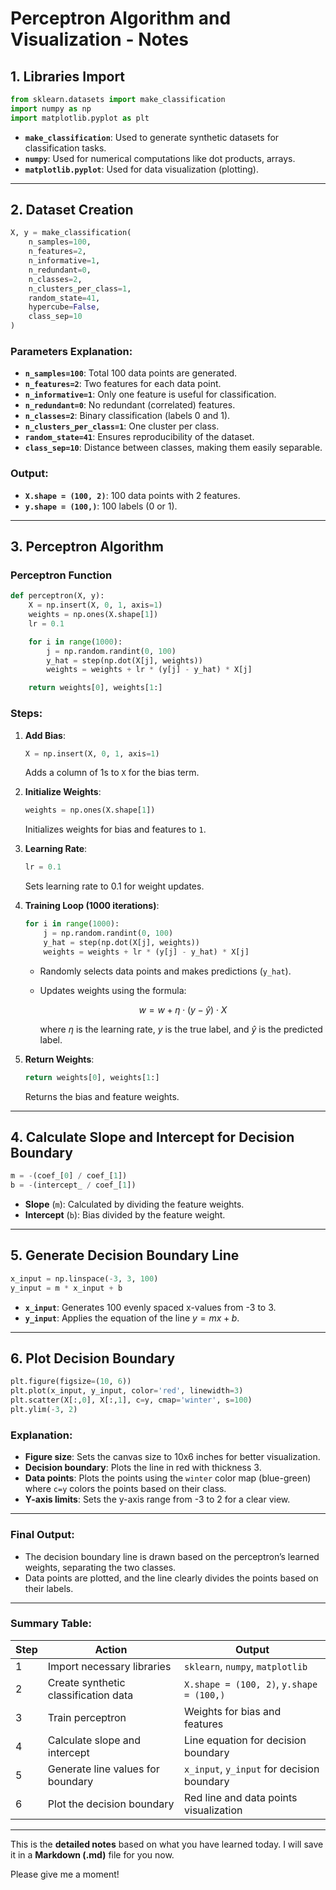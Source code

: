 # **Perceptron Algorithm and Visualization - Notes**

## **1. Libraries Import**

```python
from sklearn.datasets import make_classification
import numpy as np
import matplotlib.pyplot as plt
```

* **`make_classification`**: Used to generate synthetic datasets for classification tasks.
* **`numpy`**: Used for numerical computations like dot products, arrays.
* **`matplotlib.pyplot`**: Used for data visualization (plotting).

---

## **2. Dataset Creation**

```python
X, y = make_classification(
    n_samples=100,
    n_features=2,
    n_informative=1,
    n_redundant=0,
    n_classes=2,
    n_clusters_per_class=1,
    random_state=41,
    hypercube=False,
    class_sep=10
)
```

### **Parameters Explanation:**

* **`n_samples=100`**: Total 100 data points are generated.
* **`n_features=2`**: Two features for each data point.
* **`n_informative=1`**: Only one feature is useful for classification.
* **`n_redundant=0`**: No redundant (correlated) features.
* **`n_classes=2`**: Binary classification (labels 0 and 1).
* **`n_clusters_per_class=1`**: One cluster per class.
* **`random_state=41`**: Ensures reproducibility of the dataset.
* **`class_sep=10`**: Distance between classes, making them easily separable.

### **Output:**

* **`X.shape = (100, 2)`**: 100 data points with 2 features.
* **`y.shape = (100,)`**: 100 labels (0 or 1).

---

## **3. Perceptron Algorithm**

### **Perceptron Function**

```python
def perceptron(X, y):
    X = np.insert(X, 0, 1, axis=1)
    weights = np.ones(X.shape[1])
    lr = 0.1

    for i in range(1000):
        j = np.random.randint(0, 100)
        y_hat = step(np.dot(X[j], weights))
        weights = weights + lr * (y[j] - y_hat) * X[j]

    return weights[0], weights[1:]
```

### **Steps:**

1. **Add Bias**:

   ```python
   X = np.insert(X, 0, 1, axis=1)
   ```

   Adds a column of 1s to `X` for the bias term.

2. **Initialize Weights**:

   ```python
   weights = np.ones(X.shape[1])
   ```

   Initializes weights for bias and features to `1`.

3. **Learning Rate**:

   ```python
   lr = 0.1
   ```

   Sets learning rate to 0.1 for weight updates.

4. **Training Loop (1000 iterations)**:

   ```python
   for i in range(1000):
       j = np.random.randint(0, 100)
       y_hat = step(np.dot(X[j], weights))
       weights = weights + lr * (y[j] - y_hat) * X[j]
   ```

   * Randomly selects data points and makes predictions (`y_hat`).
   * Updates weights using the formula:

     $$
     w = w + \eta \cdot (y - \hat{y}) \cdot X
     $$

     where $\eta$ is the learning rate, $y$ is the true label, and $\hat{y}$ is the predicted label.

5. **Return Weights**:

   ```python
   return weights[0], weights[1:]
   ```

   Returns the bias and feature weights.

---

## **4. Calculate Slope and Intercept for Decision Boundary**

```python
m = -(coef_[0] / coef_[1])
b = -(intercept_ / coef_[1])
```

* **Slope** (`m`): Calculated by dividing the feature weights.
* **Intercept** (`b`): Bias divided by the feature weight.

---

## **5. Generate Decision Boundary Line**

```python
x_input = np.linspace(-3, 3, 100)
y_input = m * x_input + b
```

* **`x_input`**: Generates 100 evenly spaced x-values from -3 to 3.
* **`y_input`**: Applies the equation of the line $y = mx + b$.

---

## **6. Plot Decision Boundary**

```python
plt.figure(figsize=(10, 6))
plt.plot(x_input, y_input, color='red', linewidth=3)
plt.scatter(X[:,0], X[:,1], c=y, cmap='winter', s=100)
plt.ylim(-3, 2)
```

### **Explanation**:

* **Figure size**: Sets the canvas size to 10x6 inches for better visualization.
* **Decision boundary**: Plots the line in red with thickness 3.
* **Data points**: Plots the points using the `winter` color map (blue-green) where `c=y` colors the points based on their class.
* **Y-axis limits**: Sets the y-axis range from -3 to 2 for a clear view.

---

### **Final Output:**

* The decision boundary line is drawn based on the perceptron’s learned weights, separating the two classes.
* Data points are plotted, and the line clearly divides the points based on their labels.

---

### **Summary Table**:

| **Step** | **Action**                           | **Output**                                 |
| -------- | ------------------------------------ | ------------------------------------------ |
| 1        | Import necessary libraries           | `sklearn`, `numpy`, `matplotlib`           |
| 2        | Create synthetic classification data | `X.shape = (100, 2)`, `y.shape = (100,)`   |
| 3        | Train perceptron                     | Weights for bias and features              |
| 4        | Calculate slope and intercept        | Line equation for decision boundary        |
| 5        | Generate line values for boundary    | `x_input`, `y_input` for decision boundary |
| 6        | Plot the decision boundary           | Red line and data points visualization     |

---

This is the **detailed notes** based on what you have learned today. I will save it in a **Markdown (.md)** file for you now.

Please give me a moment!

